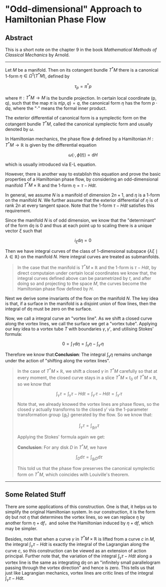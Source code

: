 # "Odd-dimensional" Approach to Hamiltonian Phase Flow

## Abstract

This is a short note on the chapter 9 in the book *Mathematical Methods of Classical Mechanics* by Arnold.

---

Let $M$ be a manifold. Then on its cotangent bundle $T^*M$ there is a canonical 1-form $\eta \in \Omega^{1}(T^*M)$, defined by

$$
\tau_{p} = \pi^* p
$$

where $\pi: T^*M \rightarrow M$ is the bundle projection. In certain local coordinate (p, q), such that the map $\pi$ is $\pi(p, q) = q$, the canonical form $\eta$ has the form $p\cdot \mathrm{d} q$, where the "$\cdot$" means the formal inner product.

The exterior differential of canonical form is a symplectic form on the cotangent bundle $T^*M$, called the canonical symplectic form and usually denoted by $\omega$.

In Hamiltonian mechanics, the phase flow $\phi$ defined by a Hamiltonian $H: T^*M \rightarrow \mathbb{R}$ is given by the differential equation

$$
\omega(\cdot, \dot{\phi}(t)) = \mathrm{d}H
$$

which is usually introduced via E-L equation.

However, there is another way to establish this equation and prove the basic properties of a Hamiltonian phase flow, by considering an odd-dimensional manifold $T^*M \times \mathbb{R}$ and the 1-form $\eta = \tau - H\mathrm{d}t$.

In general, we assume $N$ is a manifold of dimension $2n+1$, and $\eta$ is a 1-form on the manifold $N$. We further assume that the exterior differential of $\eta$ is of rank $2n$ at every tangent space. Note that the 1-form $\tau - H\mathrm{d}t$ satisfies this requirement.

Since the manifold $N$ is of odd dimension, we know that the "determinant" of the form $\mathrm{d} \eta$ is 0 and thus at each point up to scaling there is a unique vector $\xi$ such that

$$
i_{\xi}\mathrm{d} \eta = 0
$$

Then we have integral curves of the class of 1-dimensional subspace $\{\lambda\xi \mid \lambda \in \mathbb{R}\}$ on the manifold $N$. Here integral curves are treated as submanifolds.

> In the case that the manifold is $T^*M \times \mathbb{R}$ and the 1-form is $\tau - H\mathrm{d}t$, by direct computaion under certain local coordinates we know that, the integral curves defined above can be parametrized by $t$, and after doing so and projecting to the space $M$, the curves become the Hamiltonian phase flow defined by $H$.

Next we derive some invariants of the flow on the manifold $N$. The key idea is that, if a surface in the manifold is a disjoint union of flow lines, then the integral of $\mathrm{d}\eta$ must be zero on the surface.

Now, we call a integral curve an "vortex line". As we shift a closed curve along the vortex lines, we call the surface we get a "vortex tube". Applying our key idea to a vortex tube $T$ with boundaries $\gamma, \gamma'$, and utilising Stokes' formula:

$$
0 = \int_{T} \mathrm{d} \eta = \int_{\gamma} \eta - \int_{\gamma'} \eta
$$

Therefore we know that:**Conclusion**: The integral $\int_{\gamma} \eta$ remains unchange under the action of "shifting along the vortex lines".

> In the case of $T^*M \times \mathbb{R}$, we shift a closed $\gamma$ in $T^*M$ carefully so that at every moment, the closed curve stays in a slice $T^*M \times {t_0}$ of $T^*M \times \mathbb{R}$, so we know that
>
> $$
> \int_{\gamma} \tau = \int_{\gamma} \tau - H\mathrm{d}t = \int_{\gamma'} \tau - H\mathrm{d}t =\int_{\gamma'}\tau
> $$
>
> Note that, we already knowed the vortex lines are phase flows, so the closed $\gamma$ actually transforms to the closed $\gamma'$ via the 1-parameter transformation group $\{g_t\}$ generated by the flow. So we know that:
>
> $$
> \int_{\gamma} \tau = \int_{g_t\gamma} \tau
> $$
>
> Applying the Stokes' formula again we get:
>
> **Conclusion**: For any disk $D$ in $T^*M$, we have
>
> $$
> \int_{D} \mathrm{d}\tau = \int_{g_tD} \mathrm{d}\tau
> $$
>
> This told us that the phase flow preserves the canonical symplectic form on $T^*M$, which coincides with Louiville's theorem.

---

## Some Related Stuff

There are some applications of this construction. One is that, it helps us to simplify the original Hamiltonian system. In our construction, it is the form $\mathrm{d} \eta$ but not $\eta$ that determines the vortex lines, so we can replace $\eta$ by another form $\eta + \mathrm{d}f$，and solve the Hamiltonian induced by $\eta + \mathrm{d}f$, which may be simpler.

Besides, note that when a curve $\gamma$ in $T^*M \times \mathbb{R}$ is lifted from a curve $c$ in $M$, the integral $\int_{\gamma}\tau - H\mathrm{d}t$ is exactly the integral of the Lagrangian along the curve $c$, so this construction can be viewed as an extension of action principal. Further note that, the variation of the integral $\int_{\gamma}\tau - H\mathrm{d}t$ along a vortex line is the same as integrating $\mathrm{d}\eta$ on an "infinitely small parallelogram passing through the vortex direction" and hence is zero. This tells us that just like Lagrangian mechanics, vortex lines are critic lines of the integral $\int_{\gamma}\tau - H\mathrm{d}t$.
